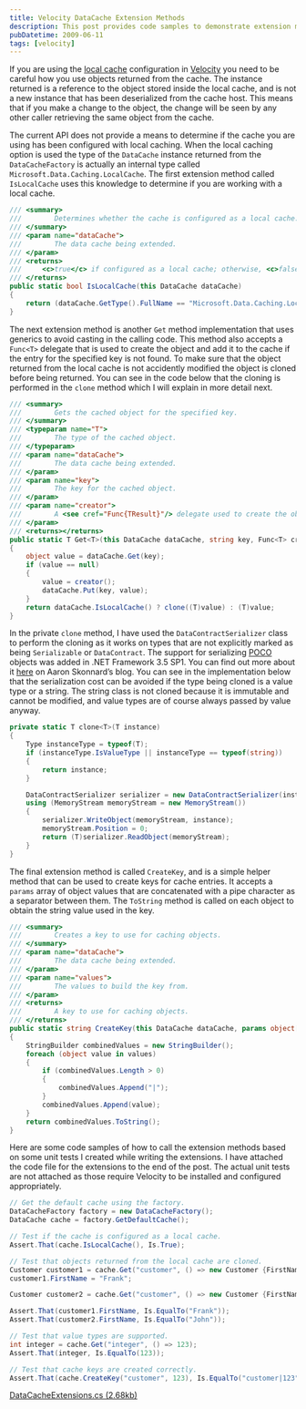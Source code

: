 ```yaml
---
title: Velocity DataCache Extension Methods
description: This post provides code samples to demonstrate extension methods for working with the Velocity DataCache. This includes a method called IsLocalCache, a Get method that uses generics and a Func delegate to create objects if they are not found in the cache, and a CreateKey method to create keys for cache entries.
pubDatetime: 2009-06-11
tags: [velocity]
---
```


If you are using the [local cache](http://msdn.microsoft.com/en-us/library/dd187451.aspx) configuration in [Velocity](http://msdn.microsoft.com/en-us/library/dd172103.aspx) you need to be careful how you use objects returned from the cache. The instance returned is a reference to the object stored inside the local cache, and is not a new instance that has been deserialized from the cache host. This means that if you make a change to the object, the change will be seen by any other caller retrieving the same object from the cache.

The current API does not provide a means to determine if the cache you are using has been configured with local caching. When the local caching option is used the type of the `DataCache` instance returned from the `DataCacheFactory` is actually an internal type called `Microsoft.Data.Caching.LocalCache`. The first extension method called `IsLocalCache` uses this knowledge to determine if you are working with a local cache.

```csharp
/// <summary>
///        Determines whether the cache is configured as a local cache.
/// </summary>
/// <param name="dataCache">
///        The data cache being extended.
/// </param>
/// <returns>
///     <c>true</c> if configured as a local cache; otherwise, <c>false</c>.
/// </returns>
public static bool IsLocalCache(this DataCache dataCache)
{
    return (dataCache.GetType().FullName == "Microsoft.Data.Caching.LocalCache");
}
```

The next extension method is another `Get` method implementation that uses generics to avoid casting in the calling code. This method also accepts a `Func<T>` delegate that is used to create the object and add it to the cache if the entry for the specified key is not found. To make sure that the object returned from the local cache is not accidently modified the object is cloned before being returned. You can see in the code below that the cloning is performed in the `clone` method which I will explain in more detail next.

```csharp
/// <summary>
///        Gets the cached object for the specified key.
/// </summary>
/// <typeparam name="T">
///        The type of the cached object.
/// </typeparam>
/// <param name="dataCache">
///        The data cache being extended.
/// </param>
/// <param name="key">
///        The key for the cached object.
/// </param>
/// <param name="creator">
///        A <see cref="Func{TResult}"/> delegate used to create the object if not found in the cache.
/// </param>
/// <returns></returns>
public static T Get<T>(this DataCache dataCache, string key, Func<T> creator)
{
    object value = dataCache.Get(key);
    if (value == null)
    {
        value = creator();
        dataCache.Put(key, value);
    }
    return dataCache.IsLocalCache() ? clone((T)value) : (T)value;
}
```

In the private `clone` method, I have used the `DataContractSerializer` class to perform the cloning as it works on types that are not explicitly marked as being `Serializable` or `DataContract`. The support for serializing [POCO](http://en.wikipedia.org/wiki/Plain_Old_CLR_Object) objects was added in .NET Framework 3.5 SP1. You can find out more about it [here](http://www.pluralsight.com/community/blogs/aaron/archive/2008/05/13/50934.aspx) on Aaron Skonnard’s blog. You can see in the implementation below that the serialization cost can be avoided if the type being cloned is a value type or a string. The string class is not cloned because it is immutable and cannot be modified, and value types are of course always passed by value anyway.

```csharp
private static T clone<T>(T instance)
{
    Type instanceType = typeof(T);
    if (instanceType.IsValueType || instanceType == typeof(string))
    {
        return instance;
    }

    DataContractSerializer serializer = new DataContractSerializer(instanceType);
    using (MemoryStream memoryStream = new MemoryStream())
    {
        serializer.WriteObject(memoryStream, instance);
        memoryStream.Position = 0;
        return (T)serializer.ReadObject(memoryStream);
    }
}
```

The final extension method is called `CreateKey`, and is a simple helper method that can be used to create keys for cache entries. It accepts a `params` array of object values that are concatenated with a pipe character as a separator between them. The `ToString` method is called on each object to obtain the string value used in the key.

```csharp
/// <summary>
///        Creates a key to use for caching objects.
/// </summary>
/// <param name="dataCache">
///        The data cache being extended.
/// </param>
/// <param name="values">
///        The values to build the key from.
/// </param>
/// <returns>
///        A key to use for caching objects.
/// </returns>
public static string CreateKey(this DataCache dataCache, params object[] values)
{
    StringBuilder combinedValues = new StringBuilder();
    foreach (object value in values)
    {
        if (combinedValues.Length > 0)
        {
            combinedValues.Append("|");
        }
        combinedValues.Append(value);
    }
    return combinedValues.ToString();
}
```

Here are some code samples of how to call the extension methods based on some unit tests I created while writing the extensions. I have attached the code file for the extensions to the end of the post. The actual unit tests are not attached as those require Velocity to be installed and configured appropriately.

```csharp
// Get the default cache using the factory.
DataCacheFactory factory = new DataCacheFactory();
DataCache cache = factory.GetDefaultCache();

// Test if the cache is configured as a local cache.
Assert.That(cache.IsLocalCache(), Is.True);

// Test that objects returned from the local cache are cloned.
Customer customer1 = cache.Get("customer", () => new Customer {FirstName = "John", LastName = "Smith"});
customer1.FirstName = "Frank";

Customer customer2 = cache.Get("customer", () => new Customer {FirstName = "John", LastName = "Smith"});

Assert.That(customer1.FirstName, Is.EqualTo("Frank"));
Assert.That(customer2.FirstName, Is.EqualTo("John"));

// Test that value types are supported.
int integer = cache.Get("integer", () => 123);
Assert.That(integer, Is.EqualTo(123));

// Test that cache keys are created correctly.
Assert.That(cache.CreateKey("customer", 123), Is.EqualTo("customer|123"));
```

[DataCacheExtensions.cs (2.68kb)](/content/files/2009/Jun/DataCacheExtensions.cs)
